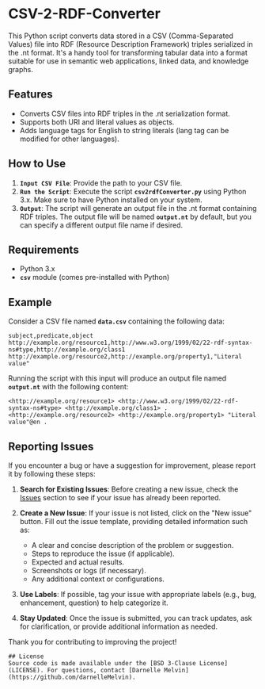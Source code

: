 # CSV-2-RDF-Converter
This Python script converts data stored in a CSV (Comma-Separated Values) file into RDF (Resource Description Framework) triples serialized in the .nt format. It's a handy tool for transforming tabular data into a format suitable for use in semantic web applications, linked data, and knowledge graphs.
## Features
  - Converts CSV files into RDF triples in the .nt serialization format.
  - Supports both URI and literal values as objects.
  - Adds language tags for English to string literals (lang tag can be modified for other languages).
## How to Use
1. **`Input CSV File`**: Provide the path to your CSV file.
2. **`Run the Script`**: Execute the script **`csv2rdfConverter.py`** using Python 3.x. Make sure to have Python installed on your system.
3. **`Output`**: The script will generate an output file in the .nt format containing RDF triples. The output file will be named **`output.nt`** by default, but you can specify a different output file name if desired.
## Requirements
  - Python 3.x
  - **`csv`** module (comes pre-installed with Python)
## Example

Consider a CSV file named **`data.csv`** containing the following data:
~~~~
subject,predicate,object
http://example.org/resource1,http://www.w3.org/1999/02/22-rdf-syntax-ns#type,http://example.org/class1
http://example.org/resource2,http://example.org/property1,"Literal value"

~~~~
Running the script with this input will produce an output file named **`output.nt`** with the following content:
~~~~
<http://example.org/resource1> <http://www.w3.org/1999/02/22-rdf-syntax-ns#type> <http://example.org/class1> .
<http://example.org/resource2> <http://example.org/property1> "Literal value"@en .
~~~~

## Reporting Issues

If you encounter a bug or have a suggestion for improvement, please report it by following these steps:

1. **Search for Existing Issues**: Before creating a new issue, check the [Issues](https://github.com/darnelleMelvin/CSV-2-RDF-Converter/issues) section to see if your issue has already been reported.

2. **Create a New Issue**: If your issue is not listed, click on the "New issue" button. Fill out the issue template, providing detailed information such as:
   - A clear and concise description of the problem or suggestion.
   - Steps to reproduce the issue (if applicable).
   - Expected and actual results.
   - Screenshots or logs (if necessary).
   - Any additional context or configurations.

3. **Use Labels**: If possible, tag your issue with appropriate labels (e.g., bug, enhancement, question) to help categorize it.

4. **Stay Updated**: Once the issue is submitted, you can track updates, ask for clarification, or provide additional information as needed.

Thank you for contributing to improving the project!


~~~~
## License
Source code is made available under the [BSD 3-Clause License](LICENSE). For questions, contact [Darnelle Melvin](https://github.com/darnelleMelvin). 
